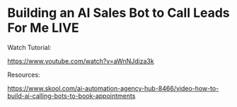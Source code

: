 # Building an AI Sales Bot to Call Leads For Me LIVE

Watch Tutorial:

https://www.youtube.com/watch?v=aWnNJdiza3k

Resources:

https://www.skool.com/ai-automation-agency-hub-8466/video-how-to-build-ai-calling-bots-to-book-appointments


